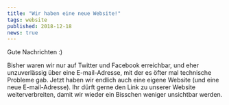 ```yaml
---
title: "Wir haben eine neue Website!"
tags: website
published: 2018-12-18
news: true
---
```


Gute Nachrichten :)

Bisher waren wir nur auf Twitter und Facebook erreichbar, und eher unzuverlässig über eine E-mail-Adresse, mit der es öfter mal technische Probleme gab. Jetzt haben wir endlich auch eine eigene Website (und eine neue E-mail-Adresse). Ihr dürft gerne den Link zu unserer Website weiterverbreiten, damit wir wieder ein Bisschen weniger unsichtbar werden.
